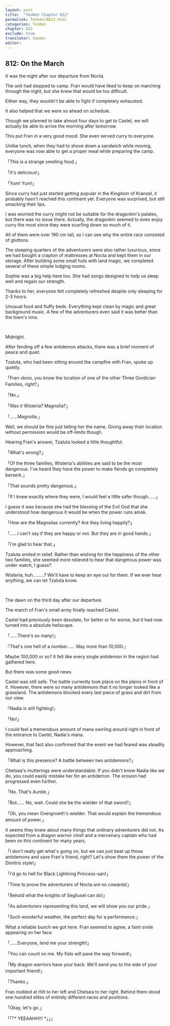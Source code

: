 ```yaml
---
layout: post
title:  "TenKen Chapter 812"
permalink: Tenken/0812.html
categories: TenKen
chapter: 812
exclude: true
translator: Seeker
editor: 
---
```

<h2>812: On the March</h2>

It was the night after our departure from Nocta.

The unit had stopped to camp. Fran would have liked to keep on marching through the night, but she knew that would be too difficult.

Either way, they wouldn't be able to fight if completely exhausted.

It also helped that we were so ahead on schedule.

Though we planned to take almost four days to get to Castel, we will actually be able to arrive the morning after tomorrow.

This put Fran in a very good mood. She even served curry to everyone.

Unlike lunch, when they had to shove down a sandwich while moving, everyone was now able to get a proper meal while preparing the camp.

「This is a strange smelling food.」

「It's delicious!」

「Yum! Yum!」

Since curry had just started getting popular in the Kingdom of Kranzel, it probably hasn't reached this continent yet. Everyone was surprised, but still smacking their lips.

I was worried the curry might not be suitable for the dragonkin's palates, but there was no issue there. Actually, the dragonkin seemed to even enjoy curry the most since they were scarfing down so much of it.

All of them were over 190 cm tall, so I can see why the entire race consisted of gluttons.

The sleeping quarters of the adventurers were also rather luxurious, since we had bought a crapton of mattresses at Nocta and kept them in our storage. After building some small huts with land magic, we completed several of these simple lodging rooms.

Sophie was a big help here too. She had songs designed to help us sleep well and regain our strength.

Thanks to her, everyone felt completely refreshed despite only sleeping for 2-3 hours.

Unusual food and fluffy beds. Everything kept clean by magic and great background music. A few of the adventurers even said it was better than the town's inns.

<br>

Midnight.

After fending off a few antidemon attacks, there was a brief moment of peace and quiet.

Tzaluta, who had been sitting around the campfire with Fran, spoke up quietly.

「Fran-dono, you know the location of one of the other Three Gordician Families, right?」

「Nn.」

「Was it Wisteria? Magnolia?」

「……Magnolia.」

Well, we should be fine just telling her the name. Giving away their location without permission would be off-limits though.

Hearing Fran's answer, Tzaluta looked a little thoughtful.

「What's wrong?」

「Of the three families, Wisteria's abilities are said to be the most dangerous. I've heard they have the power to make fiends go completely berserk.」

「That sounds pretty dangerous.」

「If I knew exactly where they were, I would feel a little safer though……」

I guess it was because she had the blessing of the Evil God that she understood how dangerous it would be when the power runs amok.

「How are the Magnolias currently? Are they living happily?」

「……I can't say if they are happy or not. But they are in good hands.」

「I'm glad to hear that.」

Tzaluta smiled in relief. Rather than wishing for the happiness of the other two families, she seemed more relieved to hear that dangerous power was under watch, I guess?

Wisteria, huh………? We'll have to keep an eye out for them. If we ever hear anything, we can let Tzaluta know.

<br>

The dawn on the third day after our departure.

The march of Fran's small army finally reached Castel.

Castel had previously been desolate, for better or for worse, but it had now turned into a absolute hellscape.

「……There's so many!」

『That's one hell of a number…… Way more than 10,000.』

Maybe 100,000 or so? It felt like every single antidemon in the region had gathered here.

But there was some good news.

Castel was still safe. The battle currently took place on the plains in front of it. However, there were so many antidemons that it no longer looked like a grassland. The antidemons blocked every last piece of grass and dirt from our view.

『Nadia is still fighting!』

「Nn!」

I could feel a tremendous amount of mana swirling around right in front of the entrance to Castel, Nadia's mana.

However, that fact also confirmed that the event we had feared was steadily approaching.

「What is this presence? A battle between two antidemons?」

Chelsea's mutterings were understandable. If you didn't know Nadia like we do, you could easily mistake her for an antidemon. The erosion had progressed even further.

「No. That's Auntie.」

「But…… No, wait. Could she be the wielder of that sword?」

「Oh, you mean Overgrowth's wielder. That would explain the tremendous amount of power.」

It seems they knew about many things that ordinary adventurers did not. As expected from a dragon warrior chief and a mercenary captain who had been on this continent for many years.

「I don't really get what's going on, but we can just beat up those antidemons and save Fran's friend, right? Let's show them the power of the Dimitris style!」

「I'd go to hell for Black Lightning Princess-san!」

「Time to prove the adventurers of Nocta are no cowards!」

「Behold what the knights of Segilusel can do!」

「As adventurers representing this land, we will show you our pride.」

「Such wonderful weather, the perfect day for a performance.」

What a reliable bunch we got here. Fran seemed to agree, a faint smile appearing on her face.

「……Everyone, lend me your strength!」

「You can count on me. My fists will pave the way forward!」

「My dragon warriors have your back. We'll send you to the side of your important friend!」

「Thanks.」

Fran nodded at Hilt to her left and Chelsea to her right. Behind them stood one hundred elites of entirely different races and positions.

「Okay, let's go.」

「「「* YEEAAHH!!! *」」」



